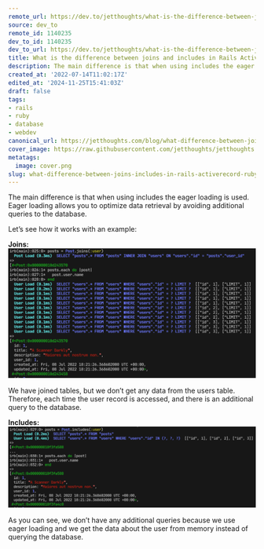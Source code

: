 ```yaml
---
remote_url: https://dev.to/jetthoughts/what-is-the-difference-between-joins-and-includes-in-rails-activerecord-23jk
source: dev_to
remote_id: 1140235
dev_to_id: 1140235
dev_to_url: https://dev.to/jetthoughts/what-is-the-difference-between-joins-and-includes-in-rails-activerecord-23jk
title: What is the difference between joins and includes in Rails ActiveRecord?
description: The main difference is that when using includes the eager loading is used. Eager loading allows you...
created_at: '2022-07-14T11:02:17Z'
edited_at: '2024-11-25T15:41:03Z'
draft: false
tags:
- rails
- ruby
- database
- webdev
canonical_url: https://jetthoughts.com/blog/what-difference-between-joins-includes-in-rails-activerecord-ruby/
cover_image: https://raw.githubusercontent.com/jetthoughts/jetthoughts.github.io/master/content/blog/what-difference-between-joins-includes-in-rails-activerecord-ruby/cover.png
metatags:
  image: cover.png
slug: what-difference-between-joins-includes-in-rails-activerecord-ruby
---
```

The main difference is that when using includes the eager loading is used. Eager loading allows you to optimize data retrieval by avoiding additional queries to the database.

Let’s see how it works with an example:

**Joins:**
![Image description](file_0.png)

We have joined tables, but we don’t get any data from the users table. Therefore, each time the user record is accessed, and there is an additional query to the database.

**Includes:**
![Image description](file_1.png)

As you can see, we don’t have any additional queries because we use eager loading and we get the data about the user from memory instead of querying the database.

